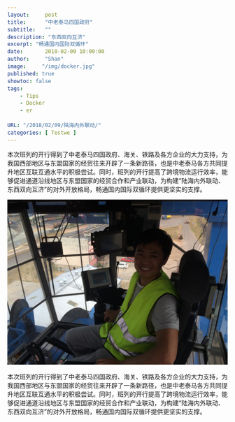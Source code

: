 ```yaml
---
layout:     post
title:      "中老泰马四国政府"
subtitle:   ""
description: "东西双向互济"
excerpt: "畅通国内国际双循环"
date:       2018-02-09 10:00:00
author:     "Shan"
image:     "/img/docker.jpg"
published: true
showtoc: false 
tags:
    - Tips
    - Docker
    - er

URL: "/2018/02/09/陆海内外联动/"
categories: [ Testwe ]
---
```




本次班列的开行得到了中老泰马四国政府、海关、铁路及各方企业的大力支持，为我国西部地区与东盟国家的经贸往来开辟了一条新路径，也是中老泰马各方共同提升地区互联互通水平的积极尝试。同时，班列的开行提高了跨境物流运行效率，能够促进通道沿线地区与东盟国家的经贸合作和产业联动，为构建“陆海内外联动、东西双向互济”的对外开放格局，畅通国内国际双循环提供更坚实的支撑。

![](/img/jing.JPG)

本次班列的开行得到了中老泰马四国政府、海关、铁路及各方企业的大力支持，为我国西部地区与东盟国家的经贸往来开辟了一条新路径，也是中老泰马各方共同提升地区互联互通水平的积极尝试。同时，班列的开行提高了跨境物流运行效率，能够促进通道沿线地区与东盟国家的经贸合作和产业联动，为构建“陆海内外联动、东西双向互济”的对外开放格局，畅通国内国际双循环提供更坚实的支撑。